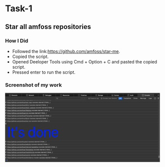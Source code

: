 # Task-1

## Star all amfoss repositories

### How I Did

* Followed the link:https://github.com/amfoss/star-me.
* Copied the script.
* Opened Deeloper Tools using Cmd + Option + C and pasted the copied script.
* Pressed enter to run the script.

### Screenshot of my work

![Alt text](star.png)
